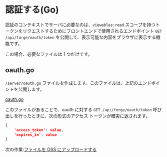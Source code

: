 # 認証する(Go)


認証のコンテキストでサーバに必要なのは、`viewables:read` スコープを持つトークンをリクエストするためにフロントエンドで使用されるエンドポイント `GET /api/forge/oauth/token` を公開して、表示可能な内容をブラウザに表示する機能です。

この場合、必要なファイルは 1 つだけです。

## oauth.go

`/server/oauth.go` ファイルを作成します。このファイルは、上記のエンドポイントを公開します。 

[oauth.go](_snippets/viewmodels/go/oauth.go ':include :type=code go')

このファイルがあることで、oauth に対する `GET /api/forge/oauth/token` 呼び出しを行ったときに、次の形式のアクセス トークンが確実に返されます。

```json
{
	'access_token': value, 
	'expires_in': value
}
```

次の作業:[ファイルを OSS にアップロードする](/ja-JP/datamanagement/oss/)